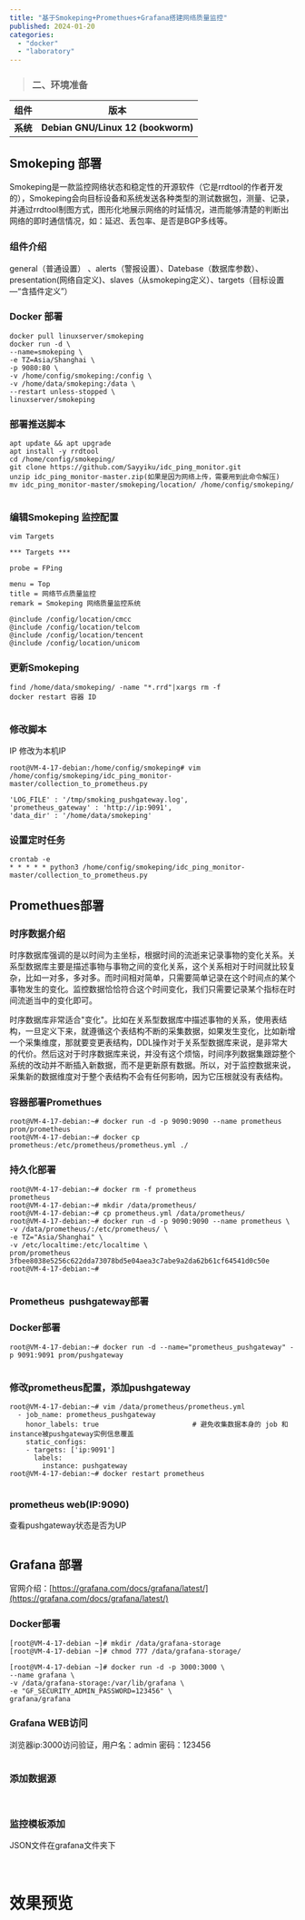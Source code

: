 ```yaml
---
title: "基于Smokeping+Promethues+Grafana搭建网络质量监控"
published: 2024-01-20
categories: 
  - "docker"
  - "laboratory"
---
```


> ### 二、环境准备

| 组件 | **版本** |
| --- | --- |
| **系统** | **Debian GNU/Linux 12 (bookworm)** |

## Smokeping 部署

Smokeping是一款监控网络状态和稳定性的开源软件（它是rrdtool的作者开发的），Smokeping会向目标设备和系统发送各种类型的测试数据包，测量、记录，并通过rrdtool制图方式，图形化地展示网络的时延情况，进而能够清楚的判断出网络的即时通信情况，如：延迟、丢包率、是否是BGP多线等。

### **组件**介绍

general（普通设置） 、alerts（警报设置）、Datebase（数据库参数）、presentation(网络自定义)、slaves（从smokeping定义）、targets（目标设置—“含插件定义”）

### Docker 部署

```
docker pull linuxserver/smokeping
docker run -d \
--name=smokeping \
-e TZ=Asia/Shanghai \
-p 9080:80 \
-v /home/config/smokeping:/config \
-v /home/data/smokeping:/data \
--restart unless-stopped \
linuxserver/smokeping
```

### 部署推送脚本

```
apt update && apt upgrade
apt install -y rrdtool
cd /home/config/smokeping/
git clone https://github.com/Sayyiku/idc_ping_monitor.git
unzip idc_ping_monitor-master.zip(如果是因为网络上传，需要用到此命令解压)
mv idc_ping_monitor-master/smokeping/location/ /home/config/smokeping/
```

<picture>
    <source srcset="https://s3.catcat.blog/images/2024/01/image-14.avif" type="image/avif">
    <source srcset="https://s3.catcat.blog/images/2024/01/image-14.webp" type="image/webp">
    <img src="https://s3.catcat.blog/images/2024/01/image-14.jpg" alt="" loading="lazy">
</picture>

### 编辑Smokeping 监控配置

```
vim Targets
```

```
*** Targets ***
 
probe = FPing
 
menu = Top
title = 网络节点质量监控
remark = Smokeping 网络质量监控系统

@include /config/location/cmcc
@include /config/location/telcom
@include /config/location/tencent
@include /config/location/unicom
```

### 更新Smokeping

```
find /home/data/smokeping/ -name "*.rrd"|xargs rm -f
docker restart 容器 ID
```

<picture>
    <source srcset="https://s3.catcat.blog/images/2024/01/image-25.avif" type="image/avif">
    <source srcset="https://s3.catcat.blog/images/2024/01/image-25.webp" type="image/webp">
    <img src="https://s3.catcat.blog/images/2024/01/image-25.jpg" alt="" loading="lazy">
</picture>

### 修改脚本

IP 修改为本机IP

```
root@VM-4-17-debian:/home/config/smokeping# vim /home/config/smokeping/idc_ping_monitor-master/collection_to_prometheus.py

'LOG_FILE' : '/tmp/smoking_pushgateway.log',
'prometheus_gateway' : 'http://ip:9091', 
'data_dir' : '/home/data/smokeping'
```

### 设置定时任务

```
crontab -e 
* * * * * python3 /home/config/smokeping/idc_ping_monitor-master/collection_to_prometheus.py
```

## Promethues部署

### 时序数据介绍

时序数据库强调的是以时间为主坐标，根据时间的流逝来记录事物的变化关系。关系型数据库主要是描述事物与事物之间的变化关系，这个关系相对于时间就比较复杂，比如一对多，多对多。而时间相对简单，只需要简单记录在这个时间点的某个事物发生的变化。监控数据恰恰符合这个时间变化，我们只需要记录某个指标在时间流逝当中的变化即可。

时序数据库非常适合"变化"。比如在关系型数据库中描述事物的关系，使用表结构，一旦定义下来，就遵循这个表结构不断的采集数据，如果发生变化，比如新增一个采集维度，那就要变更表结构，DDL操作对于关系型数据库来说，是非常大的代价。然后这对于时序数据库来说，并没有这个烦恼，时间序列数据集跟踪整个系统的改动并不断插入新数据，而不是更新原有数据。所以，对于监控数据来说，采集新的数据维度对于整个表结构不会有任何影响，因为它压根就没有表结构。

### 容器部署Promethues

```
root@VM-4-17-debian:~# docker run -d -p 9090:9090 --name prometheus prom/prometheus
root@VM-4-17-debian:~# docker cp prometheus:/etc/prometheus/prometheus.yml ./
```

### 持久化部署

```
root@VM-4-17-debian:~# docker rm -f prometheus
prometheus
root@VM-4-17-debian:~# mkdir /data/prometheus/
root@VM-4-17-debian:~# cp prometheus.yml /data/prometheus/
root@VM-4-17-debian:~# docker run -d -p 9090:9090 --name prometheus \
-v /data/prometheus/:/etc/prometheus/ \
-e TZ="Asia/Shanghai" \
-v /etc/localtime:/etc/localtime \
prom/prometheus
3fbee8038e5256c622dda73078bd5e04aea3c7abe9a2da62b61cf64541d0c50e
root@VM-4-17-debian:~# 
```

<picture>
    <source srcset="https://s3.catcat.blog/images/2024/01/image-15.avif" type="image/avif">
    <source srcset="https://s3.catcat.blog/images/2024/01/image-15.webp" type="image/webp">
    <img src="https://s3.catcat.blog/images/2024/01/image-15.jpg" alt="" loading="lazy">
</picture>

### Prometheus  pushgateway部署

### Docker部署

```
root@VM-4-17-debian:~# docker run -d --name="prometheus_pushgateway" -p 9091:9091 prom/pushgateway
```

<picture>
    <source srcset="https://s3.catcat.blog/images/2024/01/image-16.avif" type="image/avif">
    <source srcset="https://s3.catcat.blog/images/2024/01/image-16.webp" type="image/webp">
    <img src="https://s3.catcat.blog/images/2024/01/image-16.jpg" alt="" loading="lazy">
</picture>

### 修改prometheus配置，添加pushgateway

```
root@VM-4-17-debian:~# vim /data/prometheus/prometheus.yml
  - job_name: prometheus_pushgateway
    honor_labels: true                       # 避免收集数据本身的 job 和 instance被pushgateway实例信息覆盖
    static_configs:
    - targets: ['ip:9091']
      labels:
        instance: pushgateway
root@VM-4-17-debian:~# docker restart prometheus
```

<picture>
    <source srcset="https://s3.catcat.blog/images/2024/01/image-17.avif" type="image/avif">
    <source srcset="https://s3.catcat.blog/images/2024/01/image-17.webp" type="image/webp">
    <img src="https://s3.catcat.blog/images/2024/01/image-17.jpg" alt="" loading="lazy">
</picture>

### prometheus web(IP:9090)

查看pushgateway状态是否为UP

<picture>
    <source srcset="https://s3.catcat.blog/images/2024/01/image-18.avif" type="image/avif">
    <source srcset="https://s3.catcat.blog/images/2024/01/image-18.webp" type="image/webp">
    <img src="https://s3.catcat.blog/images/2024/01/image-18.jpg" alt="" loading="lazy">
</picture>

## Grafana 部署

官网介绍：[https://grafana.com/docs/grafana/latest/](https://grafana.com/docs/grafana/latest/)

### Docker部署

```
[root@VM-4-17-debian ~]# mkdir /data/grafana-storage
[root@VM-4-17-debian ~]# chmod 777 /data/grafana-storage/

[root@VM-4-17-debian ~]# docker run -d -p 3000:3000 \
--name grafana \
-v /data/grafana-storage:/var/lib/grafana \
-e "GF_SECURITY_ADMIN_PASSWORD=123456" \
grafana/grafana
```

### Grafana WEB访问

浏览器ip:3000访问验证，用户名：admin 密码：123456

<picture>
    <source srcset="https://s3.catcat.blog/images/2024/01/image-19.avif" type="image/avif">
    <source srcset="https://s3.catcat.blog/images/2024/01/image-19.webp" type="image/webp">
    <img src="https://s3.catcat.blog/images/2024/01/image-19.jpg" alt="" loading="lazy">
</picture>

### 添加数据源

<picture>
    <source srcset="https://s3.catcat.blog/images/2024/01/image-20.avif" type="image/avif">
    <source srcset="https://s3.catcat.blog/images/2024/01/image-20.webp" type="image/webp">
    <img src="https://s3.catcat.blog/images/2024/01/image-20.jpg" alt="" loading="lazy">
</picture>

<picture>
    <source srcset="https://s3.catcat.blog/images/2024/01/image-21.avif" type="image/avif">
    <source srcset="https://s3.catcat.blog/images/2024/01/image-21.webp" type="image/webp">
    <img src="https://s3.catcat.blog/images/2024/01/image-21.jpg" alt="" loading="lazy">
</picture>

<picture>
    <source srcset="https://s3.catcat.blog/images/2024/01/image-22.avif" type="image/avif">
    <source srcset="https://s3.catcat.blog/images/2024/01/image-22.webp" type="image/webp">
    <img src="https://s3.catcat.blog/images/2024/01/image-22.jpg" alt="" loading="lazy">
</picture>

### 监控模板添加

JSON文件在grafana文件夹下

<picture>
    <source srcset="https://s3.catcat.blog/images/2024/01/image-24.avif" type="image/avif">
    <source srcset="https://s3.catcat.blog/images/2024/01/image-24.webp" type="image/webp">
    <img src="https://s3.catcat.blog/images/2024/01/image-24.jpg" alt="" loading="lazy">
</picture>

<picture>
    <source srcset="https://s3.catcat.blog/images/2024/01/image-23.avif" type="image/avif">
    <source srcset="https://s3.catcat.blog/images/2024/01/image-23.webp" type="image/webp">
    <img src="https://s3.catcat.blog/images/2024/01/image-23.jpg" alt="" loading="lazy">
</picture>

# 效果预览

<picture>
    <source srcset="https://s3.catcat.blog/images/2024/01/image-27.avif" type="image/avif">
    <source srcset="https://s3.catcat.blog/images/2024/01/image-27.webp" type="image/webp">
    <img src="https://s3.catcat.blog/images/2024/01/image-27.jpg" alt="" loading="lazy">
</picture>

<picture>
    <source srcset="https://s3.catcat.blog/images/2024/01/image-28.avif" type="image/avif">
    <source srcset="https://s3.catcat.blog/images/2024/01/image-28.webp" type="image/webp">
    <img src="https://s3.catcat.blog/images/2024/01/image-28.jpg" alt="" loading="lazy">
</picture>
